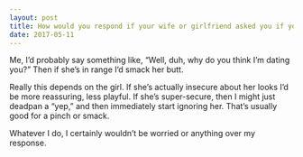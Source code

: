 ```yaml
---
layout: post
title: How would you respond if your wife or girlfriend asked you if you thought she was chubby?
date: 2017-05-11
---
```


<p>Me, I’d probably say something like, “Well, duh, why do you think I’m dating you?” Then if she’s in range I’d smack her butt.</p><p>Really this depends on the girl. If she’s actually insecure about her looks I’d be more reassuring, less playful. If she’s super-secure, then I might just deadpan a “yep,” and then immediately start ignoring her. That’s usually good for a pinch or smack.</p><p>Whatever I do, I certainly wouldn’t be worried or anything over my response.</p>

